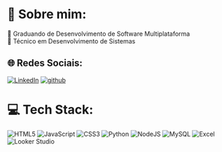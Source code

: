 # 💫 Sobre mim:
🔭 Graduando de Desenvolvimento de Software Multiplataforma<br>🤝 Técnico em Desenvolvimento de Sistemas<br>


## 🌐 Redes Sociais:
[![LinkedIn](https://img.shields.io/badge/LinkedIn-%230077B5.svg?logo=linkedin&logoColor=white)](https://www.linkedin.com/in/gabriel-ferrarez)
[![github](https://img.shields.io/badge/GitHub-%23181717.svg?logo=github&logoColor=white)](https://github.com/Gabriel-Ferrarez)


# 💻 Tech Stack:
![HTML5](https://img.shields.io/badge/html5-%23E34F26.svg?style=flat&logo=html5&logoColor=white) ![JavaScript](https://img.shields.io/badge/javascript-%23323330.svg?style=flat&logo=javascript&logoColor=%23F7DF1E) ![CSS3](https://img.shields.io/badge/css3-%231572B6.svg?style=flat&logo=css3&logoColor=white) ![Python](https://img.shields.io/badge/python-%233572A0.svg?style=flat&logo=python&logoColor=white) ![NodeJS](https://img.shields.io/badge/node.js-6DA55F?style=flat&logo=node.js&logoColor=white) ![MySQL](https://img.shields.io/badge/mysql-%2300000f.svg?style=flat&logo=mysql&logoColor=white) ![Excel](https://img.shields.io/badge/Microsoft_Excel-%23007A33.svg?style=flat&logo=microsoft-excel&logoColor=white) ![Looker Studio](https://img.shields.io/badge/Looker_Studio-%23F7DF1E.svg?style=flat&logo=google&logoColor=white)



<!-- Proudly created with GPRM ( https://gprm.itsvg.in ) -->
